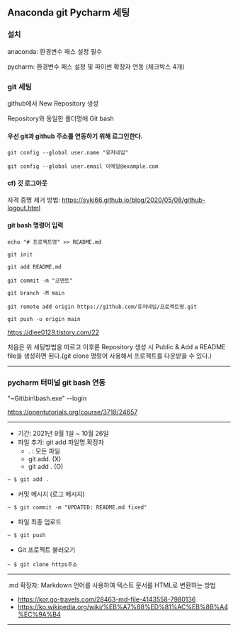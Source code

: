 ## Anaconda git Pycharm 세팅

### 설치
anaconda: 환경변수 패스 설정 필수

pycharm: 환경변수 패스 설정 및 파이썬 확장자 연동 (체크박스 4개)


### git 세팅

github에서 New Repository 생성

Repository와 동일한 폴더명에 Git bash

####  우선 git과 github 주소를 연동하기 위해 로그인한다.
```
git config --global user.name "유저네임"

git config --global user.email 이메일@example.com
```

#### cf) 깃 로그아웃

자격 증명 제거 방법: https://syki66.github.io/blog/2020/05/08/github-logout.html

#### git bash 명령어 입력

```
echo "# 프로젝트명" >> README.md
```

```
git init
```

```
git add README.md
```

```
git commit -m "코멘트"
```

```
git branch -M main
```

```
git remote add origin https://github.com/유저네임/프로젝트명.git
```

```
git push -u origin main
```
https://dlee0129.tistory.com/22

처음은 위 세팅방법을 따르고 이후론 Repository 생성 시 Public & Add a README file을 생성하면 된다.(git clone 명령어 사용해서 프로젝트를 다운받을 수 있다.)


<hr>

### pycharm 터미널 git bash 연동
"~Git\bin\bash.exe" --login

https://opentutorials.org/course/3718/24657

<hr>

- 기간: 2021년 9월 1일 ~ 10월 26일
- 파일 추가: git add 파일명.확장자
    + . : 모든 파일
    + git add. (X)
    + git add . (O)
```markdown
~ $ git add .
```

- 커밋 메시지 (로그 메시지)
```markdown
~ $ git commit -m "UPDATED: README.md fixed"
```

- 파일 최종 업로드
```markdown
~ $ git push
```

- Git 프로젝트 불러오기
```
~ $ git clone https주소
```


<hr>
 .md 확장자: Markdown 언어를 사용하여 텍스트 문서를 HTML로 변환하는 방법

- https://kor.go-travels.com/28463-md-file-4143558-7980136
- https://ko.wikipedia.org/wiki/%EB%A7%88%ED%81%AC%EB%8B%A4%EC%9A%B4
<hr>